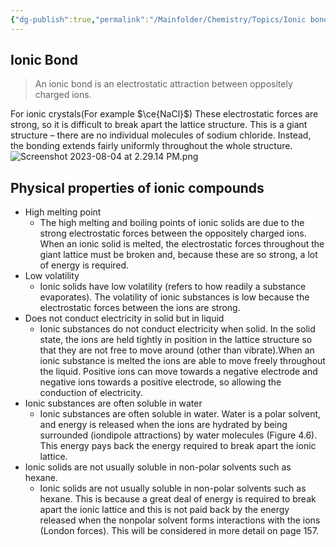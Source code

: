 ```yaml
---
{"dg-publish":true,"permalink":"/Mainfolder/Chemistry/Topics/Ionic bonding and structure/"}
---
```


## Ionic Bond
>An ionic bond is an electrostatic attraction between oppositely charged ions.

For ionic crystals(For example $\ce{NaCl}$) These electrostatic forces are strong, so it is difficult to break apart the lattice structure. This is a giant structure – there are no individual molecules of sodium chloride. Instead, the bonding extends fairly uniformly throughout the whole structure.
![Screenshot 2023-08-04 at 2.29.14 PM.png](/img/user/%E9%99%84%E4%BB%B6/Screenshot%202023-08-04%20at%202.29.14%20PM.png)
## Physical properties of ionic compounds
- High melting point
	- The high melting and boiling points of ionic solids are due to the strong electrostatic forces between the oppositely charged ions. When an ionic solid is melted, the electrostatic forces throughout the giant lattice must be broken and, because these are so strong, a lot of energy is required.
- Low volatility
	- Ionic solids have low volatility (refers to how readily a substance evaporates). The volatility of ionic substances is low because the electrostatic forces between the ions are strong.
- Does not conduct electricity in solid but in liquid
	- Ionic substances do not conduct electricity when solid. In the solid state, the ions are held tightly in position in the lattice structure so that they are not free to move around (other than vibrate).When an ionic substance is melted the ions are able to move freely throughout the liquid. Positive ions can move towards a negative electrode and negative ions towards a positive electrode, so allowing the conduction of electricity.
- Ionic substances are often soluble in water
	- Ionic substances are often soluble in water. Water is a polar solvent, and energy is released when the ions are hydrated by being surrounded (iondipole attractions) by water molecules (Figure 4.6). This energy pays back the energy required to break apart the ionic lattice.
- Ionic solids are not usually soluble in non-polar solvents such as hexane.
	- Ionic solids are not usually soluble in non-polar solvents such as hexane. This is because a great deal of energy is required to break apart the ionic lattice and this is not paid back by the energy released when the nonpolar solvent forms interactions with the ions (London forces). This will be considered in more detail on page 157.



